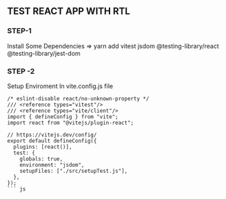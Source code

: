 
## TEST REACT APP WITH RTL

### STEP-1
Install Some Dependencies
=> yarn add vitest jsdom @testing-library/react @testing-library/jest-dom 
### STEP -2
Setup Enviroment
In vite.config.js file
```
/* eslint-disable react/no-unknown-property */
/// <reference types="vitest"/>
/// <reference types="vite/client"/>
import { defineConfig } from "vite";
import react from "@vitejs/plugin-react";

// https://vitejs.dev/config/
export default defineConfig({
  plugins: [react()],
  test: {
    globals: true,
    environment: "jsdom",
    setupFiles: ["./src/setupTest.js"],
  },
});
``` js


